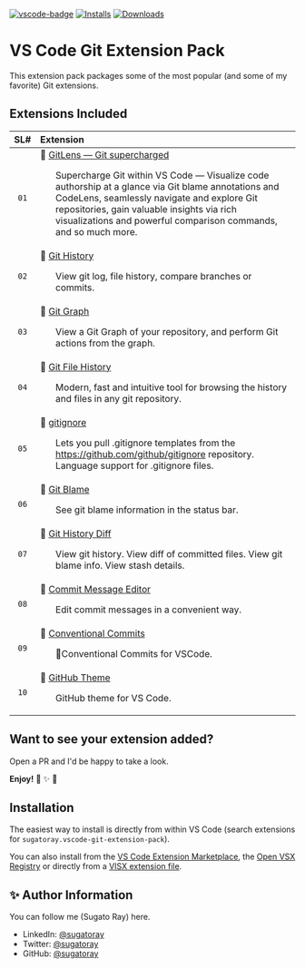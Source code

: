 <!-- markdownlint-disable MD041 -->
[![vscode-badge][#vsce-svg-url-version]][#vsce-marketplace-url]
[![Installs][#vsce-svg-url-installs]][#vsce-marketplace-url] 
[![Downloads][#vsce-svg-url-downloads]][#vsce-marketplace-url]

[#vsce-svg-url-version]: https://vsmarketplacebadge.apphb.com/version/sugatoray.vscode-git-extension-pack.svg
[#vsce-svg-url-installs]: https://vsmarketplacebadge.apphb.com/installs/sugatoray.vscode-git-extension-pack.svg
[#vsce-svg-url-downloads]: https://vsmarketplacebadge.apphb.com/downloads/sugatoray.vscode-git-extension-pack.svg
[#vsce-marketplace-url]: https://marketplace.visualstudio.com/items?itemName=sugatoray.vscode-git-extension-pack
<!-- markdownlint-enable MD041 -->

# VS Code Git Extension Pack

This extension pack packages some of the most popular (and some of my favorite) Git extensions.

## Extensions Included

| SL# | Extension |
|:---:|:---|
| `01` | 🎁 [GitLens — Git supercharged](https://marketplace.visualstudio.com/items?itemName=eamodio.gitlens) <br/> <p><ul> Supercharge Git within VS Code — Visualize code authorship at a glance via Git blame annotations and CodeLens, seamlessly navigate and explore Git repositories, gain valuable insights via rich visualizations and powerful comparison commands, and so much more. </ul></p> |
| `02` | 🎁 [Git History](https://marketplace.visualstudio.com/items?itemName=donjayamanne.githistory) <br/> <p><ul> View git log, file history, compare branches or commits. </ul></p> |
| `03` | 🎁 [Git Graph](https://marketplace.visualstudio.com/items?itemName=mhutchie.git-graph) <br/> <p><ul> View a Git Graph of your repository, and perform Git actions from the graph. </ul></p> |
| `04` | 🎁 [Git File History](https://marketplace.visualstudio.com/items?itemName=pomber.git-file-history) <br/> <p><ul> Modern, fast and intuitive tool for browsing the history and files in any git repository. </ul></p> |
| `05` | 🎁 [gitignore](https://marketplace.visualstudio.com/items?itemName=codezombiech.gitignore) <br/> <p><ul> Lets you pull .gitignore templates from the https://github.com/github/gitignore repository. Language support for .gitignore files. </ul></p> |
| `06` | 🎁 [Git Blame](https://marketplace.visualstudio.com/items?itemName=waderyan.gitblame) <br/> <p><ul> See git blame information in the status bar. </ul></p> |
| `07` | 🎁 [Git History Diff](https://marketplace.visualstudio.com/items?itemName=huizhou.githd) <br/> <p><ul> View git history. View diff of committed files. View git blame info. View stash details. </ul></p> |
| `08` | 🎁 [Commit Message Editor](https://marketplace.visualstudio.com/items?itemName=adam-bender.commit-message-editor) <br/> <p><ul> Edit commit messages in a convenient way. </ul></p> |
| `09` | 🎁 [Conventional Commits](https://marketplace.visualstudio.com/items?itemName=vivaxy.vscode-conventional-commits) <br/> <p><ul> 💬Conventional Commits for VSCode. </ul></p> |
| `10` | 🎁 [GitHub Theme](https://marketplace.visualstudio.com/items?itemName=GitHub.github-vscode-theme) <br/> <p><ul> GitHub theme for VS Code. </ul></p> |

## Want to see your extension added?

Open a PR and I'd be happy to take a look.

__Enjoy!__ 🎁 ✨ 🎉

## Installation

The easiest way to install is directly from within VS Code (search extensions for `sugatoray.vscode-git-extension-pack`).

You can also install from the [VS Code Extension Marketplace][#vsce-marketplace-url], the [Open VSX Registry][#ovsx-registry] or directly from a [VISX extension file][#vsix-install].

[#ovsx-registry]: https://open-vsx.org/extension/sugatoray/vscode-git-extension-pack
[#vsix-install]: https://marketplace.visualstudio.com/items?itemName=sugatoray.vscode-git-extension-pack#visx-install

<!---

## List of Emojis Used

- 🎁 : `:gift:`
- ✨ : `:sparkles:`
- 🎉 : `:tada:`

--->

## ✨ Author Information

You can follow me (Sugato Ray) here.

* LinkedIn: [@sugatoray](https://www.linkedin.com/in/sugatoray/)
* Twitter: [@sugatoray](https://twitter.com/sugatoray)
* GitHub: [@sugatoray](https://github.com/sugatoray)
